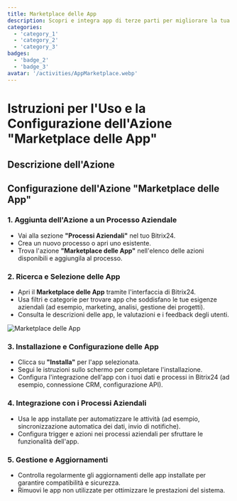 ```yaml
---
title: Marketplace delle App
description: Scopri e integra app di terze parti per migliorare la tua attività.
categories: 
  - 'category_1'
  - 'category_2'
  - 'category_3'
badges: 
  - 'badge_2'
  - 'badge_3'
avatar: '/activities/AppMarketplace.webp'
---
```

# Istruzioni per l'Uso e la Configurazione dell'Azione "Marketplace delle App"

## Descrizione dell'Azione

## **Configurazione dell'Azione "Marketplace delle App"**

### 1. Aggiunta dell'Azione a un Processo Aziendale
- Vai alla sezione **"Processi Aziendali"** nel tuo Bitrix24.
- Crea un nuovo processo o apri uno esistente.
- Trova l'azione **"Marketplace delle App"** nell'elenco delle azioni disponibili e aggiungila al processo.

### 2. Ricerca e Selezione delle App
- Apri il **Marketplace delle App** tramite l'interfaccia di Bitrix24.
- Usa filtri e categorie per trovare app che soddisfano le tue esigenze aziendali (ad esempio, marketing, analisi, gestione dei progetti).
- Consulta le descrizioni delle app, le valutazioni e i feedback degli utenti.

![Marketplace delle App](/activities/AppMarketplace.webp)

### 3. Installazione e Configurazione delle App
- Clicca su **"Installa"** per l'app selezionata.
- Segui le istruzioni sullo schermo per completare l'installazione.
- Configura l'integrazione dell'app con i tuoi dati e processi in Bitrix24 (ad esempio, connessione CRM, configurazione API).

### 4. Integrazione con i Processi Aziendali
- Usa le app installate per automatizzare le attività (ad esempio, sincronizzazione automatica dei dati, invio di notifiche).
- Configura trigger e azioni nei processi aziendali per sfruttare le funzionalità dell'app.

### 5. Gestione e Aggiornamenti
- Controlla regolarmente gli aggiornamenti delle app installate per garantire compatibilità e sicurezza.
- Rimuovi le app non utilizzate per ottimizzare le prestazioni del sistema.